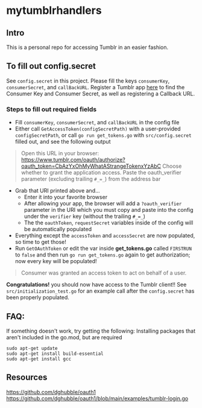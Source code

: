 # mytumblrhandlers
## Intro
This is a personal repo for accessing Tumblr in an easier fashion.

## To fill out config.secret
See `config.secret` in this project.
Please fill the keys `consumerKey`, `consumerSecret`, and `callBackURL`. Register a Tumblr app [here](https://www.tumblr.com/oauth/apps) to find the Consumer Key and Consumer Secret, as well as registering a Callback URL.

### Steps to fill out required fields
- Fill `consumerKey`, `consumerSecret`, and `callBackURL` in the config file
- Either call `GetAccessToken(configSecretPath)` with a user-provided `configSecretPath`, or call `go run get_tokens.go` with `src/config.secret` filled out, and see the following output
>Open this URL in your browser:
>https://www.tumblr.com/oauth/authorize?oauth_token=CbAzYxOhMyWhatAStrangeTokenxYzAbC
>Choose whether to grant the application access.
>Paste the oauth_verifier parameter (excluding trailing `#_=_`) from the address bar
- Grab that URI printed above and...
  - Enter it into your favorite browser
  - After allowing your app, the browser will add a `?oauth_verifier` parameter in the URI which you must copy and paste into the config under the `verifier` key (without the trailing `#_=_`)
  - The the `oauthToken`, `requestSecret` variables inside of the config will be automatically populated
- Everything except the `accessToken` and `accessSecret` are now populated, so time to get those!
- Run `GetOAuthToken` or edit the var inside __get_tokens.go__ called `FIRSTRUN` to `false` and then run `go run get_tokens.go` again to get authorization; now every key will be populated!
>Consumer was granted an access token to act on behalf of a user.

**Congratulations!** you should now have access to the Tumblr client!! See `src/initialization_test.go` for an example call after the `config.secret` has been properly populated.


## FAQ: 
If something doesn't work, try getting the following:
Installing packages that aren't included in the go.mod, but are required 
```
sudo apt-get update
sudo apt-get install build-essential
sudo apt-get install gcc
```

## Resources
https://github.com/dghubble/oauth1
https://github.com/dghubble/oauth1/blob/main/examples/tumblr-login.go
